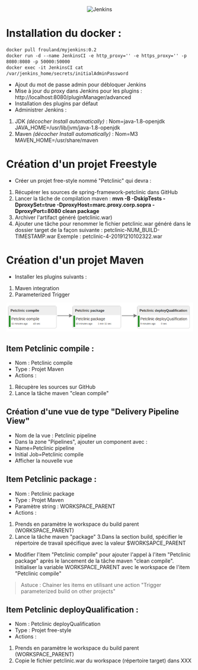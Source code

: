 <center><img src="https://cdn.ttgtmedia.com/visuals/LeMagIT/hero_article/Logo-Jenkins.jpg" alt="Jenkins" width="290"/></center>

# Installation du docker :  
``` 
docker pull frouland/myjenkins:0.2   
docker run -d --name JenkinsCI -e http_proxy='' -e https_proxy='' -p 8080:8080 -p 50000:50000  
docker exec -it JenkinsCI cat /var/jenkins_home/secrets/initialAdminPassword   
```

- Ajout du mot de passe admin pour débloquer Jenkins
- Mise à jour du proxy dans Jenkins pour les plugins : http://localhost:8080/pluginManager/advanced  
- Installation des plugins par défaut
- Administrer Jenkins :
1. JDK *(décocher Install automatically)* : Nom=java-1.8-openjdk JAVA_HOME=/usr/lib/jvm/java-1.8-openjdk
2. Maven *(décocher Install automatically)* : Nom=M3 MAVEN_HOME=/usr/share/maven
		

# Création d'un projet Freestyle
- Créer un projet free-style nommé "Petclinic" qui devra :
1. Récupérer les sources de spring-framework-petclinic dans GitHub
2. Lancer la tâche de compilation maven : **mvn -B -DskipTests -DproxySet=true -DproxyHost=marc.proxy.corp.sopra -DproxyPort=8080 clean package**
3. Archiver l'artifact généré (petclinic.war)
4. Ajouter une tâche pour renommer le fichier petclinic.war généré dans le dossier target de la façon suivante : petclinic-NUM_BUILD-TIMESTAMP.war Exemple : petclinic-4-20191210102322.war

# Création d'un projet Maven
- Installer les plugins suivants :
1. Maven integration
2. Parameterized Trigger

<span style="display:block;text-align:center">
<img src="images/image1.png"/>
</span>

## Item Petclinic compile :
- Nom : Petclinic compile
- Type : Projet Maven
- Actions :
1. Récupère les sources sur GitHub 
2. Lance la tâche maven "clean compile"

## Création d'une vue de type "Delivery Pipeline View"
- Nom de la vue : Petclinic pipeline
- Dans la zone "Pipelines", ajouter un component avec :
 - Name=Petclinic pipeline
 - Initial Job=Petclinic compile
- Afficher la nouvelle vue

## Item Petclinic package :
- Nom : Petclinic package
- Type : Projet Maven
- Paramètre string : WORKSPACE_PARENT
- Actions :
1. Prends en paramètre le workspace du build parent (WORKSPACE_PARENT)
2. Lance la tâche maven "package"
3.Dans la section build, spécifier le répertoire de travail spécifique avec la valeur $WORKSAPCE_PARENT
- Modifier l'item "Petclinic compile" pour ajouter l'appel à l'item "Petclinic package" après le lancement de la tâche maven "clean compile". Initialiser la variable WORKSPACE_PARENT avec le workspace de l'item "Petclinic compile"

> Astuce : Chainer les items en utilisant une action "Trigger parameterized build on other projects"

## Item Petclinic deployQualification :
- Nom : Petclinic deployQualification
- Type : Projet free-style
- Actions :
1. Prends en paramètre le workspace du build parent (WORKSPACE_PARENT)
2. Copie le fichier petclinic.war du workspace (répertoire target) dans XXX















 
